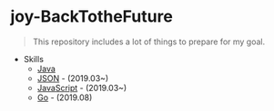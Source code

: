 # joy-BackTotheFuture

> This repository includes a lot of things to prepare for my goal.

* Skills
  * [Java](https://github.com/jeongyoonlee2015/joy-BackTotheFuture/tree/master/Java)
  * [JSON](https://github.com/jeongyoonlee2015/joy-BackTotheFuture/tree/master/JSON) - (2019.03~)
  * [JavaScript](https://github.com/jeongyoonlee2015/joy-BackTotheFuture/tree/master/JavaScript) - (2019.03~)
  * [Go]() - (2019.08)
